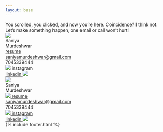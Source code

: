```yaml
---
layout: base
---
```

<div class="md:text-[36px] text-[22px] md:leading-10 leading-5 font-[Instrument_Serif] lg:mx-20 mx-5 mb-30 mt-20 lg:w-3/5 w-full">
    You scrolled, you clicked, and now you’re here. Coincidence? I think not. Let’s make something happen, one email or call won’t hurt!
</div>
<div class="w-full xl:h-[650px] h-[500px] relative">
    <div class="bg-white border-solid border-3 border-black absolute xl:w-[1200px] w-[900px] left-0 right-0 mx-auto rotating-card">
        <img class="w-full" src="{{site.baseurl}}assets/images/contacts-border.png">
        <div class="absolute text-black xl:text-[150px] text-[90px] left-[50px] bottom-[50px] leading-30">
            Saniya<br>Murdeshwar
        </div>
        <a href="{{site.baseurl}}assets/Resume_Saniya Murdeshwar.pdf" download>
            <div class="absolute text-black text-[36px] left-[60px] top-[80px]">
                resume
            </div>
        </a>
        <div class="absolute text-black text-[36px] right-[60px] top-[80px]">
            <a href="mailto:saniyamurdeshwar@gmail.com">
                <div>
                    saniyamurdeshwar@gmail.com
                </div>
            </a>
            <div class="text-right">
                7045339444
            </div>
        </div>
        <div class="absolute text-black text-[36px] right-[60px] bottom-[50px]">
            <div class="flex flex-row">
                <img class="w-[30px] object-scale-down" src="{{site.baseurl}}assets/images/hyperlink_icon.png">
                instagram
            </div>
            <a href="https://www.linkedin.com/in/saniya-murdeshwar-436b78271/">
                <div class="flex flex-row-reverse text-right">
                    linkedin
                    <img class="w-[30px] object-scale-down" src="{{site.baseurl}}assets/images/hyperlink_icon.png">
                </div>
            </a> 
        </div>
    </div>
    <div class="bg-white border-solid border-3 border-black absolute xl:w-[1200px] w-[900px] left-0 right-0 mx-auto reverse-rotating-card">
        <img class="w-full" src="{{site.baseurl}}assets/images/contacts-border.png">
        <div class="absolute text-black xl:text-[150px] text-[90px] left-[50px] xl:bottom-[50px] bottom-[40px] xl:leading-30 leading-20">
            Saniya<br>Murdeshwar
        </div>
        <a href="{{site.baseurl}}assets/Resume_Saniya Murdeshwar.pdf" download>
            <div class="absolute text-black text-[36px] left-[60px] top-[80px] flex flex-row">
                <img class="w-[30px] object-scale-down" src="{{site.baseurl}}assets/images/hyperlink_icon.png">
                resume
            </div>
        </a>
        <div class="absolute text-black xl:text-[36px] text-[28px] right-[60px] xl:top-[80px] top-[50px]">
            <a class="animate-bounce" href="mailto:saniyamurdeshwar@gmail.com">
                <div>
                    saniyamurdeshwar@gmail.com
                </div>
            </a>
            <div class="text-right">
                7045339444
            </div>
        </div>
        <div class="absolute text-black xl:text-[36px] text-[28px] right-[60px] xl:bottom-[50px] bottom-[40px]">
            <a href="https://www.instagram.com/saniyaa_murdeshwar/">
                <div class="flex flex-row">
                    <img class="w-[30px] object-scale-down" src="{{site.baseurl}}assets/images/hyperlink_icon.png">
                    instagram
                </div>
            </a>
            <a href="https://www.linkedin.com/in/saniya-murdeshwar-436b78271/">
                <div class="flex flex-row-reverse text-right">
                    linkedin
                    <img class="w-[30px] object-scale-down" src="{{site.baseurl}}assets/images/hyperlink_icon.png">
                </div>
            </a>
        </div>
    </div>
</div>
{% include footer.html %}